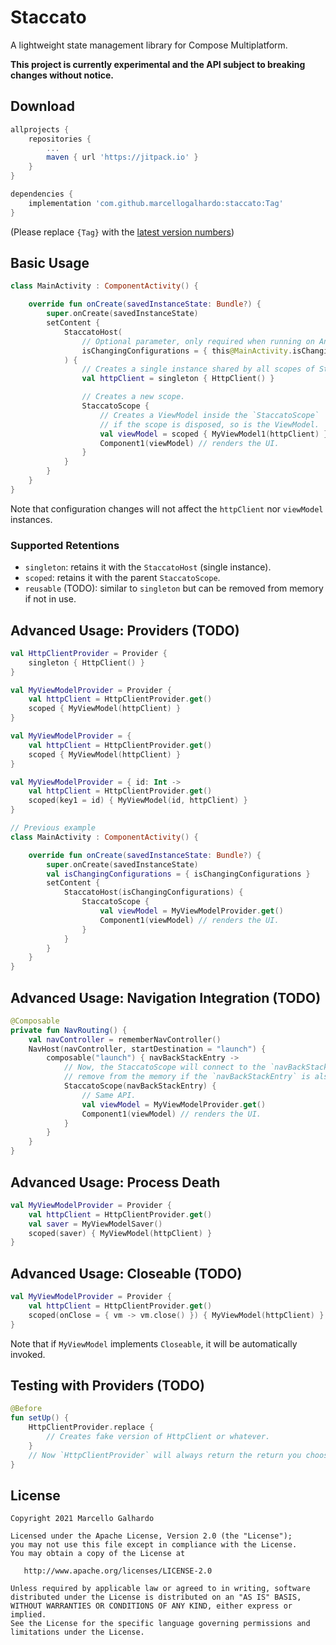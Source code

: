 # Staccato

A lightweight state management library for Compose Multiplatform.

**This project is currently experimental and the API subject to breaking changes without notice.**

## Download

```gradle
allprojects {
    repositories {
        ...
        maven { url 'https://jitpack.io' }
    }
}

dependencies {
    implementation 'com.github.marcellogalhardo:staccato:Tag'
}
```

(Please replace `{Tag}` with the [latest version numbers](https://github.com/marcellogalhardo/staccato/releases))

## Basic Usage

```kotlin
class MainActivity : ComponentActivity() {

    override fun onCreate(savedInstanceState: Bundle?) {
        super.onCreate(savedInstanceState)
        setContent {
            StaccatoHost(
                // Optional parameter, only required when running on Android.
                isChangingConfigurations = { this@MainActivity.isChangingConfigurations }
            ) {
                // Creates a single instance shared by all scopes of StaccatoHost.
                val httpClient = singleton { HttpClient() }

                // Creates a new scope.
                StaccatoScope {
                    // Creates a ViewModel inside the `StaccatoScope`
                    // if the scope is disposed, so is the ViewModel.
                    val viewModel = scoped { MyViewModel1(httpClient) }
                    Component1(viewModel) // renders the UI.
                }
            }
        }
    }
}
```

Note that configuration changes will not affect the `httpClient` nor `viewModel` instances.

### Supported Retentions

- `singleton`: retains it with the `StaccatoHost` (single instance).
- `scoped`: retains it with the parent `StaccatoScope`.
- `reusable` (TODO): similar to `singleton` but can be removed from memory if not in use.

## Advanced Usage: Providers (TODO)

```kotlin
val HttpClientProvider = Provider {
    singleton { HttpClient() }
}

val MyViewModelProvider = Provider {
    val httpClient = HttpClientProvider.get()
    scoped { MyViewModel(httpClient) }
}

val MyViewModelProvider = {
    val httpClient = HttpClientProvider.get()
    scoped { MyViewModel(httpClient) }
}

val MyViewModelProvider = { id: Int ->
    val httpClient = HttpClientProvider.get()
    scoped(key1 = id) { MyViewModel(id, httpClient) }
}

// Previous example
class MainActivity : ComponentActivity() {

    override fun onCreate(savedInstanceState: Bundle?) {
        super.onCreate(savedInstanceState)
        val isChangingConfigurations = { isChangingConfigurations }
        setContent {
            StaccatoHost(isChangingConfigurations) {
                StaccatoScope {
                    val viewModel = MyViewModelProvider.get()
                    Component1(viewModel) // renders the UI.
                }
            }
        }
    }
}
```

## Advanced Usage: Navigation Integration (TODO)

```kotlin
@Composable
private fun NavRouting() {
    val navController = rememberNavController()
    NavHost(navController, startDestination = "launch") {
        composable("launch") { navBackStackEntry ->
            // Now, the StaccatoScope will connect to the `navBackStackEntry` and only
            // remove from the memory if the `navBackStackEntry` is also removed.
            StaccatoScope(navBackStackEntry) {
                // Same API.
                val viewModel = MyViewModelProvider.get()
                Component1(viewModel) // renders the UI.
            }
        }
    }
}
```

## Advanced Usage: Process Death

```kotlin
val MyViewModelProvider = Provider {
    val httpClient = HttpClientProvider.get()
    val saver = MyViewModelSaver()
    scoped(saver) { MyViewModel(httpClient) }
}
```

## Advanced Usage: Closeable (TODO)

```kotlin
val MyViewModelProvider = Provider {
    val httpClient = HttpClientProvider.get()
    scoped(onClose = { vm -> vm.close() }) { MyViewModel(httpClient) }
}
```

Note that if `MyViewModel` implements `Closeable`, it will be automatically invoked.

## Testing with Providers (TODO)

```kotlin
@Before
fun setUp() {
    HttpClientProvider.replace {
        // Creates fake version of HttpClient or whatever.
    }
    // Now `HttpClientProvider` will always return the return you choose.
}
```

License
-------

    Copyright 2021 Marcello Galhardo

    Licensed under the Apache License, Version 2.0 (the "License");
    you may not use this file except in compliance with the License.
    You may obtain a copy of the License at

       http://www.apache.org/licenses/LICENSE-2.0

    Unless required by applicable law or agreed to in writing, software
    distributed under the License is distributed on an "AS IS" BASIS,
    WITHOUT WARRANTIES OR CONDITIONS OF ANY KIND, either express or implied.
    See the License for the specific language governing permissions and
    limitations under the License.
